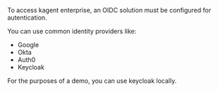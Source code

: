 To access kagent enterprise, an OIDC solution must be configured for autentication.

You can use common identity providers like:
- Google
- Okta
- Auth0
- Keycloak

For the purposes of a demo, you can use keycloak locally.